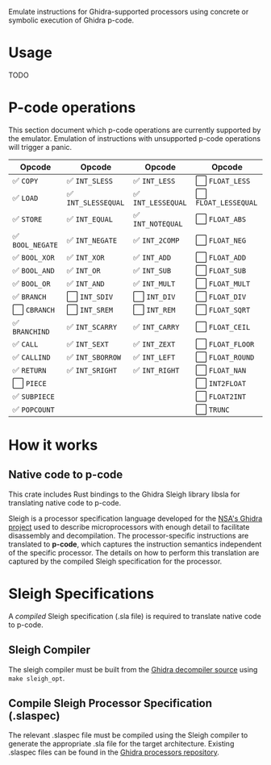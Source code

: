 Emulate instructions for Ghidra-supported processors using concrete or symbolic execution of Ghidra p-code.

# Usage

TODO

# P-code operations

This section document which p-code operations are currently supported by the emulator. Emulation of instructions with unsupported p-code operations will trigger a panic.

| Opcode                             | Opcode                                | Opcode                               | Opcode                                 |
| ---------------------------------- | ------------------------------------- | -------------------------------------| -------------------------------------  |
| :white_check_mark:   `COPY`        | :white_check_mark:   `INT_SLESS`      | :white_check_mark:   `INT_LESS`      | :white_large_square: `FLOAT_LESS`      |
| :white_check_mark:   `LOAD`        | :white_check_mark:   `INT_SLESSEQUAL` | :white_check_mark:   `INT_LESSEQUAL` | :white_large_square: `FLOAT_LESSEQUAL` |
| :white_check_mark:   `STORE`       | :white_check_mark:   `INT_EQUAL`      | :white_check_mark:   `INT_NOTEQUAL`  | :white_large_square: `FLOAT_ABS`       |
| :white_check_mark:   `BOOL_NEGATE` | :white_check_mark:   `INT_NEGATE`     | :white_check_mark:   `INT_2COMP`     | :white_large_square: `FLOAT_NEG`       |
| :white_check_mark:   `BOOL_XOR`    | :white_check_mark:   `INT_XOR`        | :white_check_mark:   `INT_ADD`       | :white_large_square: `FLOAT_ADD`       |
| :white_check_mark:   `BOOL_AND`    | :white_check_mark:   `INT_OR`         | :white_check_mark:   `INT_SUB`       | :white_large_square: `FLOAT_SUB`       |
| :white_check_mark:   `BOOL_OR`     | :white_check_mark:   `INT_AND`        | :white_check_mark:   `INT_MULT`      | :white_large_square: `FLOAT_MULT`      |
| :white_check_mark:   `BRANCH`      | :white_large_square: `INT_SDIV`       | :white_large_square: `INT_DIV`       | :white_large_square: `FLOAT_DIV`       |
| :white_large_square: `CBRANCH`     | :white_large_square: `INT_SREM`       | :white_large_square: `INT_REM`       | :white_large_square: `FLOAT_SQRT`      |
| :white_check_mark:   `BRANCHIND`   | :white_check_mark:   `INT_SCARRY`     | :white_check_mark:   `INT_CARRY`     | :white_large_square: `FLOAT_CEIL`      |
| :white_check_mark:   `CALL`        | :white_check_mark:   `INT_SEXT`       | :white_check_mark:   `INT_ZEXT`      | :white_large_square: `FLOAT_FLOOR`     |
| :white_check_mark:   `CALLIND`     | :white_check_mark:   `INT_SBORROW`    | :white_check_mark:   `INT_LEFT`      | :white_large_square: `FLOAT_ROUND`     |
| :white_check_mark:   `RETURN`      | :white_check_mark:   `INT_SRIGHT`     | :white_check_mark:   `INT_RIGHT`     | :white_large_square: `FLOAT_NAN`       |
| :white_large_square: `PIECE`       |                                       |                                      | :white_large_square: `INT2FLOAT`       |
| :white_check_mark:   `SUBPIECE`    |                                       |                                      | :white_large_square: `FLOAT2INT`       |
| :white_check_mark:   `POPCOUNT`    |                                       |                                      | :white_large_square: `TRUNC`           |

# How it works

## Native code to p-code

This crate includes Rust bindings to the Ghidra Sleigh library libsla for translating native code to p-code.

Sleigh is a processor specification language developed for the [NSA's Ghidra project](https://github.com/NationalSecurityAgency/ghidra) used to describe microprocessors with enough detail to facilitate disassembly and decompilation. The processor-specific instructions are translated to **p-code**, which captures the instruction semantics independent of the specific processor. The details on how to perform this translation are captured by the compiled Sleigh specification for the processor.

# Sleigh Specifications

A _compiled_ Sleigh specification (.sla file) is required to translate native code to p-code.

## Sleigh Compiler

The sleigh compiler must be built from the [Ghidra decompiler source](https://github.com/NationalSecurityAgency/ghidra/blob/stable/Ghidra/Features/Decompiler/src/decompile/cpp) using `make sleigh_opt`.

## Compile Sleigh Processor Specification (.slaspec)

The relevant .slaspec file must be compiled using the Sleigh compiler to generate the appropriate .sla file for the target architecture. Existing .slaspec files can be found in the [Ghidra processors repository](https://github.com/NationalSecurityAgency/ghidra/tree/stable/Ghidra/Processors).

